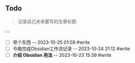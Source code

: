 ## Todo

> 记录自己未来要写的文章标题

--
- [ ] 带个东西 -- 2023-10-25 01:08 #write
- [ ] 今晚完成Obsidian工作流记录 -- 2023-10-24 21:12 #write
- [ ] **介绍 Obsidian 用法** -- 2023-10-23 15:39 #write